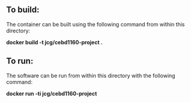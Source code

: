 ## To build:
The container can be built using the following command from within this directory:

**docker build -t jcg/cebd1160-project .**

## To run:
The software can be run from within this directory with the following command:

**docker run -ti  jcg/cebd1160-project**
